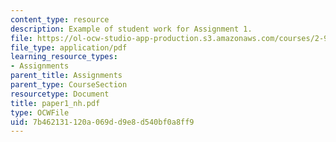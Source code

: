 ```yaml
---
content_type: resource
description: Example of student work for Assignment 1.
file: https://ol-ocw-studio-app-production.s3.amazonaws.com/courses/2-964-economics-of-marine-transportation-industries-fall-2006/7b462131120a069dd9e8d540bf0a8ff9_paper1_nh.pdf
file_type: application/pdf
learning_resource_types:
- Assignments
parent_title: Assignments
parent_type: CourseSection
resourcetype: Document
title: paper1_nh.pdf
type: OCWFile
uid: 7b462131-120a-069d-d9e8-d540bf0a8ff9
---
```


